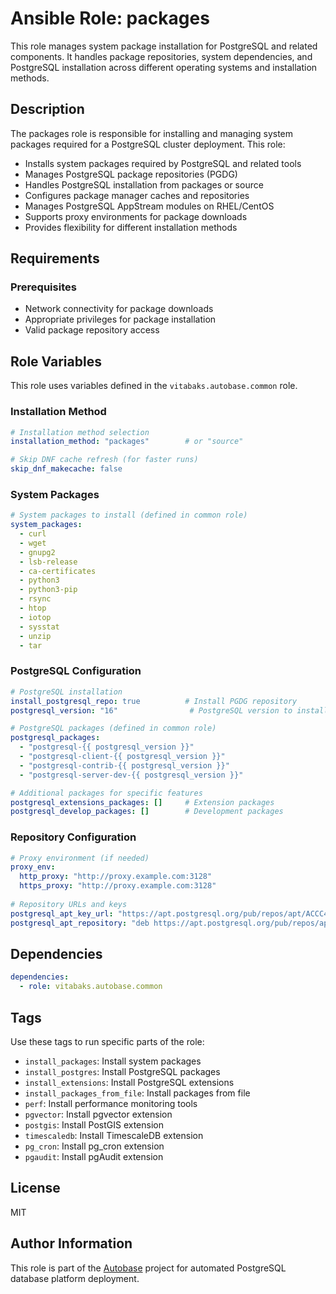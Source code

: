 # Ansible Role: packages

This role manages system package installation for PostgreSQL and related components. It handles package repositories, system dependencies, and PostgreSQL installation across different operating systems and installation methods.

## Description

The packages role is responsible for installing and managing system packages required for a PostgreSQL cluster deployment. This role:

- Installs system packages required by PostgreSQL and related tools
- Manages PostgreSQL package repositories (PGDG)
- Handles PostgreSQL installation from packages or source
- Configures package manager caches and repositories
- Manages PostgreSQL AppStream modules on RHEL/CentOS
- Supports proxy environments for package downloads
- Provides flexibility for different installation methods

## Requirements

### Prerequisites

- Network connectivity for package downloads
- Appropriate privileges for package installation
- Valid package repository access

## Role Variables

This role uses variables defined in the `vitabaks.autobase.common` role.

### Installation Method

```yaml
# Installation method selection
installation_method: "packages"        # or "source"

# Skip DNF cache refresh (for faster runs)
skip_dnf_makecache: false
```

### System Packages

```yaml
# System packages to install (defined in common role)
system_packages:
  - curl
  - wget
  - gnupg2
  - lsb-release
  - ca-certificates
  - python3
  - python3-pip
  - rsync
  - htop
  - iotop
  - sysstat
  - unzip
  - tar
```

### PostgreSQL Configuration

```yaml
# PostgreSQL installation
install_postgresql_repo: true          # Install PGDG repository
postgresql_version: "16"                # PostgreSQL version to install

# PostgreSQL packages (defined in common role)
postgresql_packages:
  - "postgresql-{{ postgresql_version }}"
  - "postgresql-client-{{ postgresql_version }}"
  - "postgresql-contrib-{{ postgresql_version }}"
  - "postgresql-server-dev-{{ postgresql_version }}"

# Additional packages for specific features
postgresql_extensions_packages: []     # Extension packages
postgresql_develop_packages: []        # Development packages
```

### Repository Configuration

```yaml
# Proxy environment (if needed)
proxy_env:
  http_proxy: "http://proxy.example.com:3128"
  https_proxy: "http://proxy.example.com:3128"
  
# Repository URLs and keys
postgresql_apt_key_url: "https://apt.postgresql.org/pub/repos/apt/ACCC4CF8.asc"
postgresql_apt_repository: "deb https://apt.postgresql.org/pub/repos/apt/ {{ ansible_distribution_release }}-pgdg main"
```

## Dependencies

```yaml
dependencies:
  - role: vitabaks.autobase.common
```


## Tags

Use these tags to run specific parts of the role:

- `install_packages`: Install system packages
- `install_postgres`: Install PostgreSQL packages
- `install_extensions`: Install PostgreSQL extensions
- `install_packages_from_file`: Install packages from file
- `perf`: Install performance monitoring tools
- `pgvector`: Install pgvector extension
- `postgis`: Install PostGIS extension
- `timescaledb`: Install TimescaleDB extension
- `pg_cron`: Install pg_cron extension
- `pgaudit`: Install pgAudit extension

## License

MIT

## Author Information

This role is part of the [Autobase](https://github.com/vitabaks/autobase) project for automated PostgreSQL database platform deployment.
